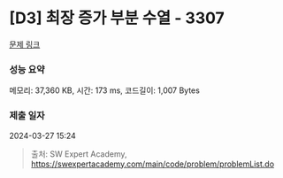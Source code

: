 # [D3] 최장 증가 부분 수열 - 3307 

[문제 링크](https://swexpertacademy.com/main/code/problem/problemDetail.do?contestProbId=AWBOKg-a6l0DFAWr) 

### 성능 요약

메모리: 37,360 KB, 시간: 173 ms, 코드길이: 1,007 Bytes

### 제출 일자

2024-03-27 15:24



> 출처: SW Expert Academy, https://swexpertacademy.com/main/code/problem/problemList.do